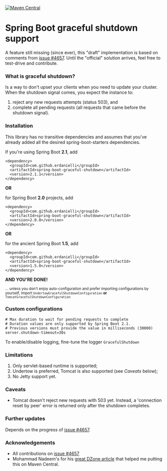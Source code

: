 [![Maven Central](https://maven-badges.herokuapp.com/maven-central/com.github.erdanielli/spring-boot-graceful-shutdown/badge.png)](https://maven-badges.herokuapp.com/maven-central/com.github.erdanielli/spring-boot-graceful-shutdown)

# Spring Boot graceful shutdown support
A feature still missing (since ever), this "draft" implementation is based on comments from 
[issue #4657](https://github.com/spring-projects/spring-boot/issues/4657). Until the "official" solution arrives, 
feel free to test-drive and contribute.  

### What is graceful shutdown?
Is a way to don't upset your clients when you need to update your cluster. When the shutdown signal comes, you expect 
the instance to:
1. reject any new requests attempts (status 503), and
2. complete all pending requests (all requests that came before the shutdown signal).
  
### Installation

This library has no transitive dependencies and assumes that you've already added all the desired spring-boot-starters 
dependencies.

If you're using Spring Boot **2.1**, add
```
<dependency>
  <groupId>com.github.erdanielli</groupId>
  <artifactId>spring-boot-graceful-shutdown</artifactId>
  <version>2.1.1</version>
</dependency>
```
**OR**

for Spring Boot **2.0** projects, add
```
<dependency>
  <groupId>com.github.erdanielli</groupId>
  <artifactId>spring-boot-graceful-shutdown</artifactId>
  <version>2.0.0</version>
</dependency>
```
**OR**

for the ancient Spring Boot **1.5**, add
```
<dependency>
  <groupId>com.github.erdanielli</groupId>
  <artifactId>spring-boot-graceful-shutdown</artifactId>
  <version>1.5.0</version>
</dependency>
```

**AND YOU'RE DONE!**

<sub>... unless you don't enjoy auto-configuration and prefer importing configurations by yourself, 
import `UndertowGracefulShutdownConfiguration` **or** 
`TomcatGracefulShutdownConfiguration`</sub>

### Custom configurations

```
# Max duration to wait for pending requests to complete
# Duration values are only supported by Spring Boot 2.1.
# Previous versions must provide the value in milliseconds (30000)
server.shutdown-timeout=30s    
```

To enable/disable logging, fine-tune the logger `GracefulShutdown`

### Limitations

1. Only servlet-based runtime is supported;
2. Undertow is preferred, Tomcat is also supported (see _Caveats_ below);
3. No Jetty support yet.

### Caveats

- Tomcat doesn't reject new requests with 503 yet. Instead, a 'connection reset by peer' error is returned only after 
the shutdown completes.

### Further updates

Depends on the progress of [issue #4657](https://github.com/spring-projects/spring-boot/issues/4657).  

### Acknowledgements

- All contributions on [issue #4657](https://github.com/spring-projects/spring-boot/issues/4657)
- Mohammad Nadeem's for his [great DZone article](https://dzone.com/articles/publish-your-artifacts-to-maven-central) that
helped me putting this on Maven Central.

